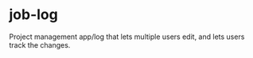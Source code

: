# job-log
Project management app/log that lets multiple users edit, and lets users track the changes.
